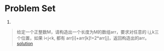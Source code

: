 # Problem Set

1.

> 给定一个正整数M，请构造出一个长度为M的数组arr，要求对任意的 i,j,k三个位置，如果 i<j<k,
> 都有 arr[i]+arr[k]!=2*arr[j]，返回构造出的arr。[solution]()